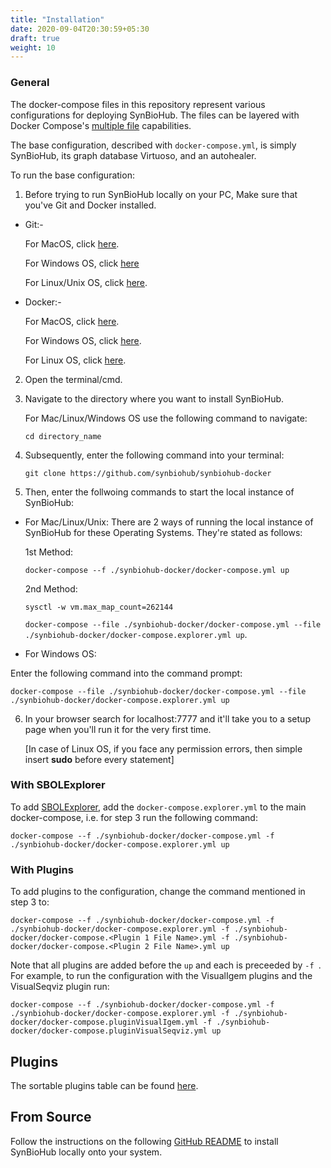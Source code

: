 ```yaml
---
title: "Installation"
date: 2020-09-04T20:30:59+05:30
draft: true
weight: 10
---
```


### General
The docker-compose files in this repository represent various configurations for deploying SynBioHub.
The files can be layered with Docker Compose's [multiple file](https://docs.docker.com/compose/reference/overview/#specifying-multiple-compose-file) capabilities. 

The base configuration, described with `docker-compose.yml`, is simply SynBioHub, its graph database Virtuoso, and an autohealer.

To run the base configuration:

1. Before trying to run SynBioHub locally on your PC, Make sure that you've Git and Docker installed.

  * Git:-
    
       For MacOS, click [here](https://git-scm.com/download/mac).
    
       For Windows OS, click [here](https://git-scm.com/download/win)
    
       For Linux/Unix OS, click [here](https://git-scm.com/download/linux).
    
    
  * Docker:-
       
       For MacOS, click [here](https://docs.docker.com/docker-for-mac/install/).
    
       For Windows OS, click [here](https://docs.docker.com/docker-for-windows/install/).
    
       For Linux OS, click [here](https://docs.docker.com/engine/install/).
       

2. Open the terminal/cmd.

3. Navigate to the directory where you want to install SynBioHub.

   For Mac/Linux/Windows OS use the following command to navigate: 
   
   	`cd directory_name`
   

4. Subsequently, enter the following command into your terminal:

	`git clone https://github.com/synbiohub/synbiohub-docker`

5. Then, enter the follwoing commands to start the local instance of SynBioHub:

  * For Mac/Linux/Unix: There are 2 ways of running the local instance of SynBioHub for these Operating Systems. They're stated as follows:

      
     1st Method:
        
	`docker-compose --f ./synbiohub-docker/docker-compose.yml up`
	
     2nd Method:
          
       `sysctl -w vm.max_map_count=262144`

	`docker-compose --file ./synbiohub-docker/docker-compose.yml --file ./synbiohub-docker/docker-compose.explorer.yml up`.


   * For Windows OS:
   
   Enter the following command into the command prompt:
   
 `docker-compose --file ./synbiohub-docker/docker-compose.yml --file ./synbiohub-docker/docker-compose.explorer.yml up`
   
6. In your browser search for localhost:7777 and it'll take you to a setup page when you'll run it for the very first time.

   [In case of Linux OS, if you face any permission errors, then simple insert **sudo** before every statement]
  	

### With SBOLExplorer
To add [SBOLExplorer](https://github.com/michael13162/SBOLExplorer), add the `docker-compose.explorer.yml` to the main docker-compose, i.e. for step 3 run the following command:
 
`docker-compose --f ./synbiohub-docker/docker-compose.yml -f ./synbiohub-docker/docker-compose.explorer.yml up`

### With Plugins
To add plugins to the configuration, change the command mentioned in step 3 to: 

`docker-compose --f ./synbiohub-docker/docker-compose.yml -f ./synbiohub-docker/docker-compose.explorer.yml -f ./synbiohub-docker/docker-compose.<Plugin 1 File Name>.yml -f ./synbiohub-docker/docker-compose.<Plugin 2 File Name>.yml up`

Note that all plugins are added before the `up` and each is preceeded by `-f `. For example, to run the configuration with the VisualIgem plugins and the VisualSeqviz plugin run:

`docker-compose --f ./synbiohub-docker/docker-compose.yml -f ./synbiohub-docker/docker-compose.explorer.yml -f ./synbiohub-docker/docker-compose.pluginVisualIgem.yml -f ./synbiohub-docker/docker-compose.pluginVisualSeqviz.yml up`


## Plugins

The sortable plugins table can be found [here](https://synbiohub.github.io/synbiohub-docker/#plugins).


## From Source

Follow the instructions on the following [GitHub README](https://github.com/synbiohub/synbiohub) to install SynBioHub locally onto your system. 



